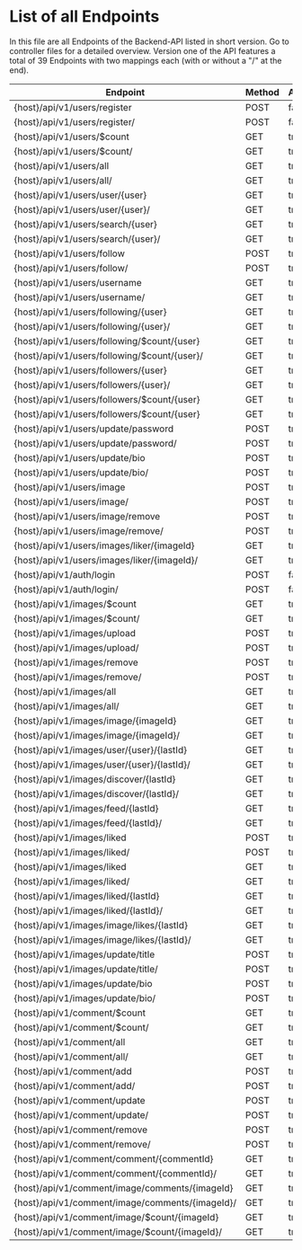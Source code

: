 # List of all Endpoints

In this file are all Endpoints of the Backend-API listed in short version. Go to controller files for a detailed overview.
Version one of the API features a total of 39 Endpoints with two mappings each (with or without a "/" at the end).

| Endpoint                                         | Method    | Authentication | Controller        | Version   |
| ------------------------------------------------ | --------- | -------------- | ----------------- | --------- |
| {host}/api/v1/users/register                     | POST      | false          | UserController    | V1        |
| {host}/api/v1/users/register/                    | POST      | false          | UserController    | V1        |
| {host}/api/v1/users/$count                       | GET       | true           | UserController    | V1        |
| {host}/api/v1/users/$count/                      | GET       | true           | UserController    | V1        |
| {host}/api/v1/users/all                          | GET       | true           | UserController    | V1        |
| {host}/api/v1/users/all/                         | GET       | true           | UserController    | V1        |
| {host}/api/v1/users/user/{user}                  | GET       | true           | UserController    | V1        |
| {host}/api/v1/users/user/{user}/                 | GET       | true           | UserController    | V1        |
| {host}/api/v1/users/search/{user}                | GET       | true           | UserController    | V1        |
| {host}/api/v1/users/search/{user}/               | GET       | true           | UserController    | V1        |
| {host}/api/v1/users/follow                       | POST      | true           | UserController    | V1        |
| {host}/api/v1/users/follow/                      | POST      | true           | UserController    | V1        |
| {host}/api/v1/users/username                     | GET       | true           | UserController    | V1        |
| {host}/api/v1/users/username/                    | GET       | true           | UserController    | V1        |
| {host}/api/v1/users/following/{user}             | GET       | true           | UserController    | V1        |
| {host}/api/v1/users/following/{user}/            | GET       | true           | UserController    | V1        |
| {host}/api/v1/users/following/$count/{user}      | GET       | true           | UserController    | V1        |
| {host}/api/v1/users/following/$count/{user}/     | GET       | true           | UserController    | V1        |
| {host}/api/v1/users/followers/{user}             | GET       | true           | UserController    | V1        |
| {host}/api/v1/users/followers/{user}/            | GET       | true           | UserController    | V1        |
| {host}/api/v1/users/followers/$count/{user}      | GET       | true           | UserController    | V1        |
| {host}/api/v1/users/followers/$count/{user}      | GET       | true           | UserController    | V1        |
| {host}/api/v1/users/update/password              | POST      | true           | UserController    | V1        |
| {host}/api/v1/users/update/password/             | POST      | true           | UserController    | V1        |
| {host}/api/v1/users/update/bio                   | POST      | true           | UserController    | V1        |
| {host}/api/v1/users/update/bio/                  | POST      | true           | UserController    | V1        |
| {host}/api/v1/users/image                        | POST      | true           | UserController    | V1        |
| {host}/api/v1/users/image/                       | POST      | true           | UserController    | V1        |
| {host}/api/v1/users/image/remove                 | POST      | true           | UserController    | V1        |
| {host}/api/v1/users/image/remove/                | POST      | true           | UserController    | V1        |
| {host}/api/v1/users/images/liker/{imageId}       | GET       | true           | UserController    | V1        |
| {host}/api/v1/users/images/liker/{imageId}/      | GET       | true           | UserController    | V1        |
| {host}/api/v1/auth/login                         | POST      | false          | AuthController    | V1        |
| {host}/api/v1/auth/login/                        | POST      | false          | AuthController    | V1        |
| {host}/api/v1/images/$count                      | GET       | true           | ImageController   | V1        |
| {host}/api/v1/images/$count/                     | GET       | true           | ImageController   | V1        |
| {host}/api/v1/images/upload                      | POST      | true           | ImageController   | V1        |
| {host}/api/v1/images/upload/                     | POST      | true           | ImageController   | V1        |
| {host}/api/v1/images/remove                      | POST      | true           | ImageController   | V1        |
| {host}/api/v1/images/remove/                     | POST      | true           | ImageController   | V1        |
| {host}/api/v1/images/all                         | GET       | true           | ImageController   | V1        |
| {host}/api/v1/images/all/                        | GET       | true           | ImageController   | V1        |
| {host}/api/v1/images/image/{imageId}             | GET       | true           | ImageController   | V1        |
| {host}/api/v1/images/image/{imageId}/            | GET       | true           | ImageController   | V1        |
| {host}/api/v1/images/user/{user}/{lastId}        | GET       | true           | ImageController   | V1        |
| {host}/api/v1/images/user/{user}/{lastId}/       | GET       | true           | ImageController   | V1        |
| {host}/api/v1/images/discover/{lastId}           | GET       | true           | ImageController   | V1        |
| {host}/api/v1/images/discover/{lastId}/          | GET       | true           | ImageController   | V1        |
| {host}/api/v1/images/feed/{lastId}               | GET       | true           | ImageController   | V1        |
| {host}/api/v1/images/feed/{lastId}/              | GET       | true           | ImageController   | V1        |
| {host}/api/v1/images/liked                       | POST      | true           | ImageController   | V1        |
| {host}/api/v1/images/liked/                      | POST      | true           | ImageController   | V1        |
| {host}/api/v1/images/liked                       | GET       | true           | ImageController   | V1        |
| {host}/api/v1/images/liked/                      | GET       | true           | ImageController   | V1        |
| {host}/api/v1/images/liked/{lastId}              | GET       | true           | ImageController   | V1        |
| {host}/api/v1/images/liked/{lastId}/             | GET       | true           | ImageController   | V1        |
| {host}/api/v1/images/image/likes/{lastId}        | GET       | true           | ImageController   | V1        |
| {host}/api/v1/images/image/likes/{lastId}/       | GET       | true           | ImageController   | V1        |
| {host}/api/v1/images/update/title                | POST      | true           | ImageController   | V1        |
| {host}/api/v1/images/update/title/               | POST      | true           | ImageController   | V1        |
| {host}/api/v1/images/update/bio                  | POST      | true           | ImageController   | V1        |
| {host}/api/v1/images/update/bio/                 | POST      | true           | ImageController   | V1        |
| {host}/api/v1/comment/$count                     | GET       | true           | CommentController | V1        |
| {host}/api/v1/comment/$count/                    | GET       | true           | CommentController | V1        |
| {host}/api/v1/comment/all                        | GET       | true           | CommentController | V1        |
| {host}/api/v1/comment/all/                       | GET       | true           | CommentController | V1        |
| {host}/api/v1/comment/add                        | POST      | true           | CommentController | V1        |
| {host}/api/v1/comment/add/                       | POST      | true           | CommentController | V1        |
| {host}/api/v1/comment/update                     | POST      | true           | CommentController | V1        |
| {host}/api/v1/comment/update/                    | POST      | true           | CommentController | V1        |
| {host}/api/v1/comment/remove                     | POST      | true           | CommentController | V1        |
| {host}/api/v1/comment/remove/                    | POST      | true           | CommentController | V1        |
| {host}/api/v1/comment/comment/{commentId}        | GET       | true           | CommentController | V1        |
| {host}/api/v1/comment/comment/{commentId}/       | GET       | true           | CommentController | V1        |
| {host}/api/v1/comment/image/comments/{imageId}   | GET       | true           | CommentController | V1        |
| {host}/api/v1/comment/image/comments/{imageId}/  | GET       | true           | CommentController | V1        |
| {host}/api/v1/comment/image/$count/{imageId}     | GET       | true           | CommentController | V1        |
| {host}/api/v1/comment/image/$count/{imageId}/    | GET       | true           | CommentController | V1        |